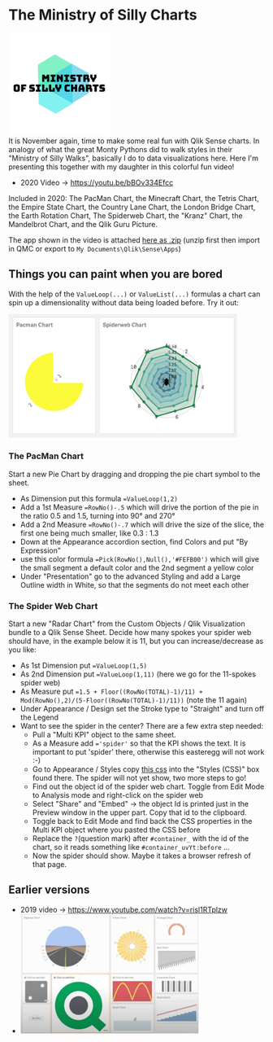 # The Ministry of Silly Charts
![screenshot](111f5604-7194-4123-9f02-e8ac19ff36f4_200x200.png "screenshot")<br> 
It is November again, time to make some real fun with Qlik Sense charts. In analogy of what the great Monty Pythons did to walk styles in their "Ministry of Silly Walks", basically I do to data visualizations here. Here I'm presenting this together with my daughter in this colorful fun video!

 - 2020 Video -> https://youtu.be/bBOv334Efcc
 
Included in 2020: The PacMan Chart, the Minecraft Chart, the Tetris Chart, the Empire State Chart, the Country Lane Chart, the London Bridge Chart, 
the Earth Rotation Chart, The Spiderweb Chart, the "Kranz" Chart, the Mandelbrot Chart, and the Qlik Guru Picture.

The app shown in the video is attached <a href="https://github.com/ChristofSchwarz/silly/raw/main/Silly%20Charts%202020.qvf.zip">here as .zip</a> (unzip
first then import in QMC or export to `My Documents\Qlik\Sense\Apps`)

 ## Things you can paint when you are bored 
 With the help of the `ValueLoop(...)` or `ValueList(...)` formulas a chart can spin up a dimensionality without data being loaded before. Try it out:
 
 <img src="pacman_spiderweb.png" width="450">
 
 ### The PacMan Chart
 
Start a new Pie Chart by dragging and dropping the pie chart symbol to the sheet.
  - As Dimension put this formula `=ValueLoop(1,2)`
  - Add a 1st Measure `=RowNo()-.5` which will drive the portion of the pie in the ratio 0.5 and 1.5, turning into 90° and 270°
  - Add a 2nd Measure `=RowNo()-.7` which will drive the size of the slice, the first one being much smaller, like 0.3 : 1.3
  - Down at the Appearance accordion section, find Colors and put "By Expression"
  - use this color formula `=Pick(RowNo(),Null(),'#FEFB00')` which will give the small segment a default color and the 2nd segment a yellow color
  - Under "Presentation" go to the advanced Styling and add a Large Outline width in White, so that the segments do not meet each other
  
 ### The Spider Web Chart
 
Start a new "Radar Chart" from the Custom Objects / Qlik Visualization bundle to a Qlik Sense Sheet. Decide how many spokes your spider web should 
have, in the example below it is 11, but you can increase/decrease as you like:
 - As 1st Dimension put `=ValueLoop(1,5)`
 - As 2nd Dimension put `=ValueLoop(1,11)` (here we go for the 11-spokes spider web)
 - As Measure put `=1.5 + Floor((RowNo(TOTAL)-1)/11) + Mod(RowNo(),2)/(5-Floor((RowNo(TOTAL)-1)/11))` (note the 11 again)
 - Under Appearance / Design set the Stroke type to "Straight" and turn off the Legend
 - Want to see the spider in the center? There are a few extra step needed:
     - Pull a "Multi KPI" object to the same sheet.
     - As a Measure add `='spider'` so that the KPI shows the text. It is important to put 'spider' there, otherwise this easteregg will not work :-)
     - Go to Appearance / Styles copy <a href="https://raw.githubusercontent.com/ChristofSchwarz/silly/main/spider.css">this css</a> into the "Styles (CSS)" 
       box found there. The spider will not yet show, two more steps to go!
     - Find out the object id of the spider web chart. Toggle from Edit Mode to Analysis mode and right-click on the spider web
     - Select "Share" and "Embed" -> the object Id is printed just in the Preview window in the upper part. Copy that id to the clipboard.
     - Toggle back to Edit Mode and find back the CSS properties in the Multi KPI object where you pasted the CSS before
     - Replace the `?`(question mark) after `#container_` with the id of the chart, so it reads something like `#container_uvYt:before` ...
     - Now the spider should show. Maybe it takes a browser refresh of that page.
 
 ## Earlier versions
 
 - 2019 video -> https://www.youtube.com/watch?v=risl1RTplzw
 - <img src="mosc2019.png" width="350">
